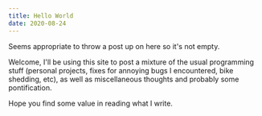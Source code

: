 ```yaml
---
title: Hello World
date: 2020-08-24
---
```


Seems appropriate to throw a post up on here so it's not empty.

Welcome, I'll be using this site to post a mixture of the usual programming stuff (personal projects, fixes for annoying bugs I encountered, bike shedding, etc), as well as miscellaneous thoughts and probably some pontification.

Hope you find some value in reading what I write.
